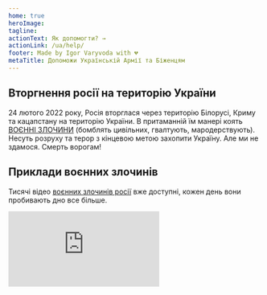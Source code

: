 ```yaml
---
home: true
heroImage:
tagline:
actionText: Як допомогти? →
actionLink: /ua/help/
footer: Made by Igor Varyvoda with 💔
metaTitle: Допоможи Українській Армії та Біженцям
---
```

## Вторгнення росії на територію України
24 лютого 2022 року, Росія вторглася через територію Білорусі, Криму та кацапстану на територію України. В притаманній їм манері коять <a href="https://www.nurnberg2022.org/en">ВОЄННІ ЗЛОЧИНИ</a> (бомблять цивільних, гвалтують, мародерствують). Несуть розруху та терор з кінцевою метою захопити Україну. Але ми не здамося. Смерть ворогам!
## Приклади воєнних злочинів
Тисячі відео <a href="https://www.nurnberg2022.org/en">воєнних злочинів росії</a> вже доступні, кожен день вони пробивають дно все більше.
<div class="video-container">
<iframe src="https://www.youtube.com/embed/YNW748pG0Nw" title="YouTube video player" frameborder="0" allow="accelerometer; autoplay; clipboard-write; encrypted-media; gyroscope; picture-in-picture" allowfullscreen></iframe>
</div>
